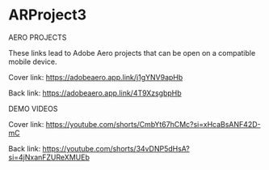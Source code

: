 # ARProject3
AERO PROJECTS

These links lead to Adobe Aero projects that can be open on a compatible mobile device.

Cover link: https://adobeaero.app.link/j1gYNV9apHb

Back link: https://adobeaero.app.link/4T9XzsgbpHb

DEMO VIDEOS

Cover link: https://youtube.com/shorts/CmbYt67hCMc?si=xHcaBsANF42D-mC

Back link: https://youtube.com/shorts/34vDNP5dHsA?si=4jNxanFZUReXMUEb
